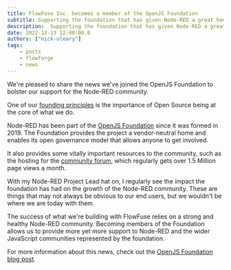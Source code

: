 ```yaml
---
title: FlowFuse Inc. becomes a member of the OpenJS Foundation
subtitle: Supporting the foundation that has given Node-RED a great home
description:  Supporting the foundation that has given Node-RED a great home
date: 2022-12-13 12:00:00.0
authors: ["nick-oleary"]
tags:
    - posts
    - flowforge
    - news
---
```


We're pleased to share the news we've joined the OpenJS Foundation to bolster our
support for the Node-RED community.

<!--more-->

One of our [founding principles](https://flowforge.com/handbook/company/#open-source-stewardship) is
the importance of Open Source being at the core of what we do.

Node-RED has been part of the [OpenJS Foundation](https://openjsf.org/) since it was formed in 2019.
The Foundation provides the project a vendor-neutral home and enables its open governance model that
allows anyone to get involved.

It also provides some vitally important resources to the community, such as the hosting for the
[community forum](https://discourse.nodered.org), which regularly gets over 1.5 Million page views a
month.

With my Node-RED Project Lead hat on, I regularly see the impact the foundation has had on the growth
of the Node-RED community. These are things that may not always be obvious to our end users, but
we wouldn't be where we are today with them.

The success of what we're building with FlowFuse relies on a strong and healthy Node-RED community.
Becoming members of the Foundation allows us to provide more yet more support to Node-RED and the wider
JavaScript communities represented by the foundation.

For more information about this news, check out the [OpenJS Foundation blog post](https://openjsf.org/announcement/2022/12/13/welcoming-flowforge-to-the-openjs-foundation/).
